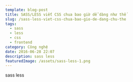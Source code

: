 ```yaml
---
template: blog-post
title: SASS/LESS viết CSS chua bao giờ dễ dàng như thế
slug: /sass-less-viet-css-chua-bao-gio-de-dang-chu-the
tags:
  - sass
  - less
  - css
  - frontend
category: Công nghệ
date: 2016-06-28 22:07
description: sass less
featuredImage: /assets/sass-less-1.png
---
```

sass less